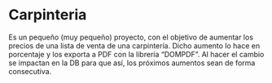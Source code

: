 # Carpinteria

Es un pequeño (muy pequeño) proyecto, con el objetivo de aumentar los precios de una lista de venta de una carpintería. Dicho aumento lo hace en porcentaje y los exporta a PDF con la librería “DOMPDF”. Al hacer el cambio se impactan en la DB para que así, los próximos aumentos sean de forma consecutiva.